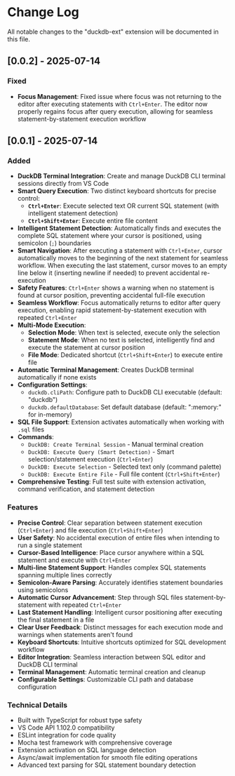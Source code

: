 # Change Log

All notable changes to the "duckdb-ext" extension will be documented in this file.

## [0.0.2] - 2025-07-14

### Fixed

- **Focus Management**: Fixed issue where focus was not returning to the editor after executing statements with `Ctrl+Enter`. The editor now properly regains focus after query execution, allowing for seamless statement-by-statement execution workflow

## [0.0.1] - 2025-07-14

### Added

- **DuckDB Terminal Integration**: Create and manage DuckDB CLI terminal sessions directly from VS Code
- **Smart Query Execution**: Two distinct keyboard shortcuts for precise control:
  - **`Ctrl+Enter`**: Execute selected text OR current SQL statement (with intelligent statement detection)
  - **`Ctrl+Shift+Enter`**: Execute entire file content
- **Intelligent Statement Detection**: Automatically finds and executes the complete SQL statement where your cursor is positioned, using semicolon (`;`) boundaries
- **Smart Navigation**: After executing a statement with `Ctrl+Enter`, cursor automatically moves to the beginning of the next statement for seamless workflow. When executing the last statement, cursor moves to an empty line below it (inserting newline if needed) to prevent accidental re-execution
- **Safety Features**: `Ctrl+Enter` shows a warning when no statement is found at cursor position, preventing accidental full-file execution
- **Seamless Workflow**: Focus automatically returns to editor after query execution, enabling rapid statement-by-statement execution with repeated `Ctrl+Enter`
- **Multi-Mode Execution**:
  - **Selection Mode**: When text is selected, execute only the selection
  - **Statement Mode**: When no text is selected, intelligently find and execute the statement at cursor position
  - **File Mode**: Dedicated shortcut (`Ctrl+Shift+Enter`) to execute entire file
- **Automatic Terminal Management**: Creates DuckDB terminal automatically if none exists
- **Configuration Settings**:
  - `duckdb.cliPath`: Configure path to DuckDB CLI executable (default: "duckdb")
  - `duckdb.defaultDatabase`: Set default database (default: ":memory:" for in-memory)
- **SQL File Support**: Extension activates automatically when working with `.sql` files
- **Commands**:
  - `DuckDB: Create Terminal Session` - Manual terminal creation
  - `DuckDB: Execute Query (Smart Detection)` - Smart selection/statement execution (`Ctrl+Enter`)
  - `DuckDB: Execute Selection` - Selected text only (command palette)
  - `DuckDB: Execute Entire File` - Full file content (`Ctrl+Shift+Enter`)
- **Comprehensive Testing**: Full test suite with extension activation, command verification, and statement detection

### Features

- **Precise Control**: Clear separation between statement execution (`Ctrl+Enter`) and file execution (`Ctrl+Shift+Enter`)
- **User Safety**: No accidental execution of entire files when intending to run a single statement
- **Cursor-Based Intelligence**: Place cursor anywhere within a SQL statement and execute with `Ctrl+Enter`
- **Multi-line Statement Support**: Handles complex SQL statements spanning multiple lines correctly
- **Semicolon-Aware Parsing**: Accurately identifies statement boundaries using semicolons
- **Automatic Cursor Advancement**: Step through SQL files statement-by-statement with repeated `Ctrl+Enter`
- **Last Statement Handling**: Intelligent cursor positioning after executing the final statement in a file
- **Clear User Feedback**: Distinct messages for each execution mode and warnings when statements aren't found
- **Keyboard Shortcuts**: Intuitive shortcuts optimized for SQL development workflow
- **Editor Integration**: Seamless interaction between SQL editor and DuckDB CLI terminal
- **Terminal Management**: Automatic terminal creation and cleanup
- **Configurable Settings**: Customizable CLI path and database configuration

### Technical Details

- Built with TypeScript for robust type safety
- VS Code API 1.102.0 compatibility
- ESLint integration for code quality
- Mocha test framework with comprehensive coverage
- Extension activation on SQL language detection
- Async/await implementation for smooth file editing operations
- Advanced text parsing for SQL statement boundary detection